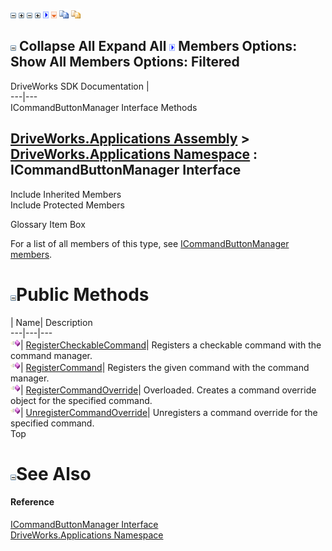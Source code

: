 ![](dotnetimages/collapse.gif) ![](dotnetimages/expand.gif) ![](dotnetimages/collapse.gif) ![](dotnetimages/expand.gif) ![](dotnetimages/drpdown.gif) ![](dotnetimages/drpdown_orange.gif) ![](dotnetimages/copycode.gif) ![](dotnetimages/copycodeHighlight.gif)

![](dotnetimages/collapse.gif) Collapse All Expand All ![](dotnetimages/drpdown.gif) Members Options: Show All  Members Options: Filtered   
---  
DriveWorks SDK Documentation  |   
---|---  
ICommandButtonManager Interface Methods   
  
[DriveWorks.Applications Assembly](topic13.md) > [DriveWorks.Applications Namespace](topic16.md) : ICommandButtonManager Interface  
---  
  
Include Inherited Members    
Include Protected Members    


Glossary Item Box

For a list of all members of this type, see [ICommandButtonManager members](topic125.md).

# ![](dotnetimages/collapse.gif)Public Methods

| Name| Description  
---|---|---  
![ Method](dotnetimages/Method.gif)| [RegisterCheckableCommand](topic129.md)| Registers a checkable command with the command manager.   
![ Method](dotnetimages/Method.gif)| [RegisterCommand](topic130.md)| Registers the given command with the command manager.   
![ Method](dotnetimages/Method.gif)| [RegisterCommandOverride](topic131.md)| Overloaded. Creates a command override object for the specified command.   
![ Method](dotnetimages/Method.gif)| [UnregisterCommandOverride](topic134.md)| Unregisters a command override for the specified command.   
Top

# ![](dotnetimages/collapse.gif)See Also

#### Reference

[ICommandButtonManager Interface](topic124.md)   
[DriveWorks.Applications Namespace](topic16.md)


